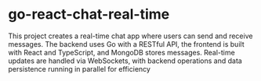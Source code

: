 # go-react-chat-real-time
This project creates a real-time chat app where users can send and receive messages. The backend uses Go with a RESTful API, the frontend is built with React and TypeScript, and MongoDB stores messages. Real-time updates are handled via WebSockets, with backend operations and data persistence running in parallel for efficiency

